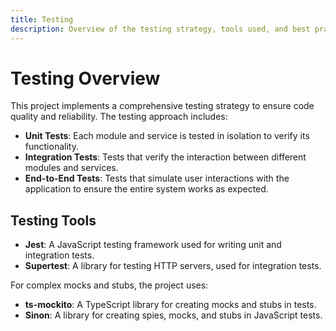 ```yaml
---
title: Testing
description: Overview of the testing strategy, tools used, and best practices.
---
```

# Testing Overview
This project implements a comprehensive testing strategy to ensure code quality and reliability. The testing approach includes:
- **Unit Tests**: Each module and service is tested in isolation to verify its functionality.
- **Integration Tests**: Tests that verify the interaction between different modules and services.
- **End-to-End Tests**: Tests that simulate user interactions with the application to ensure the entire system works as expected.

## Testing Tools
- **Jest**: A JavaScript testing framework used for writing unit and integration tests.
- **Supertest**: A library for testing HTTP servers, used for integration tests.

For complex mocks and stubs, the project uses:
- **ts-mockito**: A TypeScript library for creating mocks and stubs in tests.
- **Sinon**: A library for creating spies, mocks, and stubs in JavaScript tests.
